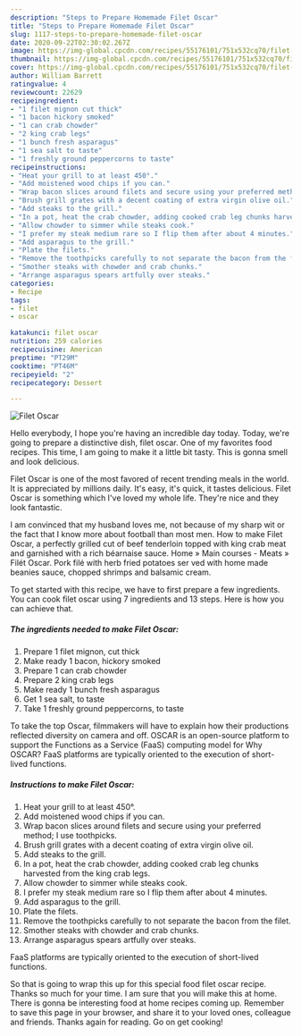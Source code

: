 ```yaml
---
description: "Steps to Prepare Homemade Filet Oscar"
title: "Steps to Prepare Homemade Filet Oscar"
slug: 1117-steps-to-prepare-homemade-filet-oscar
date: 2020-09-22T02:30:02.267Z
image: https://img-global.cpcdn.com/recipes/55176101/751x532cq70/filet-oscar-recipe-main-photo.jpg
thumbnail: https://img-global.cpcdn.com/recipes/55176101/751x532cq70/filet-oscar-recipe-main-photo.jpg
cover: https://img-global.cpcdn.com/recipes/55176101/751x532cq70/filet-oscar-recipe-main-photo.jpg
author: William Barrett
ratingvalue: 4
reviewcount: 22629
recipeingredient:
- "1 filet mignon cut thick"
- "1 bacon hickory smoked"
- "1 can crab chowder"
- "2 king crab legs"
- "1 bunch fresh asparagus"
- "1 sea salt to taste"
- "1 freshly ground peppercorns to taste"
recipeinstructions:
- "Heat your grill to at least 450°."
- "Add moistened wood chips if you can."
- "Wrap bacon slices around filets and secure using your preferred method; I use toothpicks."
- "Brush grill grates with a decent coating of extra virgin olive oil."
- "Add steaks to the grill."
- "In a pot, heat the crab chowder, adding cooked crab leg chunks harvested from the king crab legs."
- "Allow chowder to simmer while steaks cook."
- "I prefer my steak medium rare so I flip them after about 4 minutes."
- "Add asparagus to the grill."
- "Plate the filets."
- "Remove the toothpicks carefully to not separate the bacon from the filet."
- "Smother steaks with chowder and crab chunks."
- "Arrange asparagus spears artfully over steaks."
categories:
- Recipe
tags:
- filet
- oscar

katakunci: filet oscar 
nutrition: 259 calories
recipecuisine: American
preptime: "PT29M"
cooktime: "PT46M"
recipeyield: "2"
recipecategory: Dessert

---
```



![Filet Oscar](https://img-global.cpcdn.com/recipes/55176101/751x532cq70/filet-oscar-recipe-main-photo.jpg)

Hello everybody, I hope you're having an incredible day today. Today, we're going to prepare a distinctive dish, filet oscar. One of my favorites food recipes. This time, I am going to make it a little bit tasty. This is gonna smell and look delicious.

Filet Oscar is one of the most favored of recent trending meals in the world. It is appreciated by millions daily. It's easy, it's quick, it tastes delicious. Filet Oscar is something which I've loved my whole life. They're nice and they look fantastic.

I am convinced that my husband loves me, not because of my sharp wit or the fact that I know more about football than most men. How to make Filet Oscar, a perfectly grilled cut of beef tenderloin topped with king crab meat and garnished with a rich béarnaise sauce. Home » Main courses - Meats » Filét Oscar. Pork filé with herb fried potatoes ser ved with home made beanies sauce, chopped shrimps and balsamic cream.


To get started with this recipe, we have to first prepare a few ingredients. You can cook filet oscar using 7 ingredients and 13 steps. Here is how you can achieve that.

<!--inarticleads1-->

##### The ingredients needed to make Filet Oscar:

1. Prepare 1 filet mignon, cut thick
1. Make ready 1 bacon, hickory smoked
1. Prepare 1 can crab chowder
1. Prepare 2 king crab legs
1. Make ready 1 bunch fresh asparagus
1. Get 1 sea salt, to taste
1. Take 1 freshly ground peppercorns, to taste


To take the top Oscar, filmmakers will have to explain how their productions reflected diversity on camera and off. OSCAR is an open-source platform to support the Functions as a Service (FaaS) computing model for Why OSCAR? FaaS platforms are typically oriented to the execution of short-lived functions. 

<!--inarticleads2-->

##### Instructions to make Filet Oscar:

1. Heat your grill to at least 450°.
1. Add moistened wood chips if you can.
1. Wrap bacon slices around filets and secure using your preferred method; I use toothpicks.
1. Brush grill grates with a decent coating of extra virgin olive oil.
1. Add steaks to the grill.
1. In a pot, heat the crab chowder, adding cooked crab leg chunks harvested from the king crab legs.
1. Allow chowder to simmer while steaks cook.
1. I prefer my steak medium rare so I flip them after about 4 minutes.
1. Add asparagus to the grill.
1. Plate the filets.
1. Remove the toothpicks carefully to not separate the bacon from the filet.
1. Smother steaks with chowder and crab chunks.
1. Arrange asparagus spears artfully over steaks.


FaaS platforms are typically oriented to the execution of short-lived functions. 

So that is going to wrap this up for this special food filet oscar recipe. Thanks so much for your time. I am sure that you will make this at home. There is gonna be interesting food at home recipes coming up. Remember to save this page in your browser, and share it to your loved ones, colleague and friends. Thanks again for reading. Go on get cooking!
